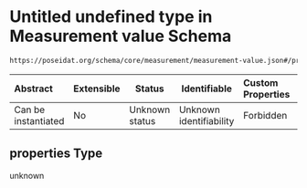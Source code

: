 # Untitled undefined type in Measurement value Schema

```txt
https://poseidat.org/schema/core/measurement/measurement-value.json#/properties
```




| Abstract            | Extensible | Status         | Identifiable            | Custom Properties | Additional Properties | Access Restrictions | Defined In                                                                                         |
| :------------------ | ---------- | -------------- | ----------------------- | :---------------- | --------------------- | ------------------- | -------------------------------------------------------------------------------------------------- |
| Can be instantiated | No         | Unknown status | Unknown identifiability | Forbidden         | Allowed               | none                | [measurement-value.json\*](schemas/core/measurement/measurement-value.json "open original schema") |

## properties Type

unknown
